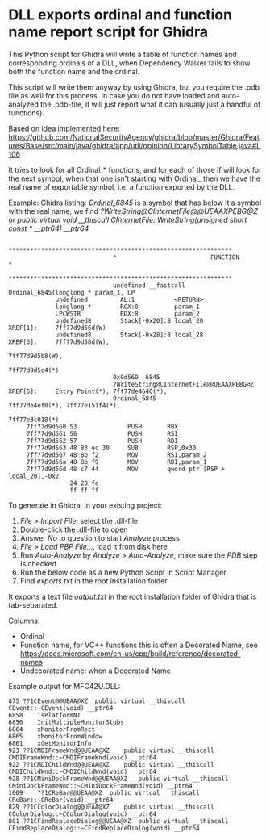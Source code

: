 # DLL exports ordinal and function name report script for Ghidra

This Python script for Ghidra will write a table of function names and corresponding ordinals of a DLL, when Dependency Walker fails to show both the function name and the ordinal.

This script will write them anyway by using Ghidra, but you require the .pdb file as well for this process.  In case you do not have loaded and auto-analyzed the .pdb-file, it will just report what it can (usually just a handful of functions).

Based on idea implemented here: https://github.com/NationalSecurityAgency/ghidra/blob/master/Ghidra/Features/Base/src/main/java/ghidra/app/util/opinion/LibrarySymbolTable.java#L106 

It tries to look for all Ordinal\_* functions, and for each of those if will look for the next symbol, when that one isn't starting with Ordinal\_ then we have the real name of exportable symbol, i.e. a function exported by the DLL.

Example: Ghidra listing: *Ordinal_6845* is a symbol that has below it a symbol with the real name, we find *?WriteString@CInternetFile@@UEAAXPEBG@Z* or *public virtual void __thiscall CInternetFile::WriteString(unsigned short const * __ptr64) __ptr64*
```
                             **************************************************************
                             *                          FUNCTION                          *
                             **************************************************************
                             undefined __fastcall Ordinal_6845(longlong * param_1, LP
             undefined         AL:1           <RETURN>
             longlong *        RCX:8          param_1
             LPCWSTR           RDX:8          param_2
             undefined8        Stack[-0x20]:8 local_20                                XREF[1]:     7ff77d9d56d(W)  
             undefined8        Stack[-0x28]:8 local_28                                XREF[3]:     7ff77d9d58d(W), 
                                                                                                   7ff77d9d5b8(W), 
                                                                                                   7ff77d9d5c4(*)  
                             0x9d560  6845  
                             ?WriteString@CInternetFile@@UEAAXPEBG@Z         XREF[5]:     Entry Point(*), 7ff77de4640(*), 
                             Ordinal_6845                                                 7ff77de4ef0(*), 7ff77e151f4(*), 
                                                                                          7ff77e3c018(*)  
     7ff77d9d560 53              PUSH       RBX
     7ff77d9d561 56              PUSH       RSI
     7ff77d9d562 57              PUSH       RDI
     7ff77d9d563 48 83 ec 30     SUB        RSP,0x30
     7ff77d9d567 48 8b f2        MOV        RSI,param_2
     7ff77d9d56a 48 8b f9        MOV        RDI,param_1
     7ff77d9d56d 48 c7 44        MOV        qword ptr [RSP + local_20],-0x2
                 24 28 fe 
                 ff ff ff
```

To generate in Ghidra, in your existing project:

1. _File_ > _Import File_: select the .dll-file
2. Double-click the .dll-file to open
4. Answer _No_ to question to start _Analyze_ process
5. _File_ > _Load PBP File..._, load it from disk here
6. Run _Auto-Analyze_ by _Analyze_ > _Auto-Analyze_, make sure the _PDB_ step is checked
7. Run the below code as a new Python Script in Script Manager
8. Find _exports.txt_ in the root installation folder

It exports a text file _output.txt_ in the root installation folder of Ghidra that is tab-separated.

Columns:
* Ordinal
* Function name, for VC++ functions this is often a Decorated Name, see https://docs.microsoft.com/en-us/cpp/build/reference/decorated-names
* Undecorated name: when a Decorated Name

Example output for MFC42U.DLL:
```
875	??1CEvent@@UEAA@XZ	public virtual __thiscall CEvent::~CEvent(void) __ptr64 
6858	IsPlatformNT
6856	InitMultipleMonitorStubs
6864	xMonitorFromRect
6865	xMonitorFromWindow
6861	xGetMonitorInfo
923	??1CMDIFrameWnd@@UEAA@XZ	public virtual __thiscall CMDIFrameWnd::~CMDIFrameWnd(void) __ptr64 
922	??1CMDIChildWnd@@UEAA@XZ	public virtual __thiscall CMDIChildWnd::~CMDIChildWnd(void) __ptr64 
928	??1CMiniDockFrameWnd@@UEAA@XZ	public virtual __thiscall CMiniDockFrameWnd::~CMiniDockFrameWnd(void) __ptr64 
1009	??1CReBar@@UEAA@XZ	public virtual __thiscall CReBar::~CReBar(void) __ptr64 
829	??1CColorDialog@@UEAA@XZ	public virtual __thiscall CColorDialog::~CColorDialog(void) __ptr64 
881	??1CFindReplaceDialog@@UEAA@XZ	public virtual __thiscall CFindReplaceDialog::~CFindReplaceDialog(void) __ptr64 
```

